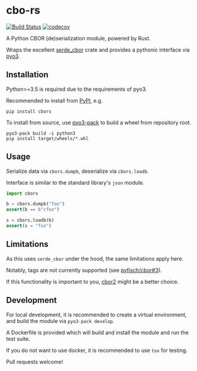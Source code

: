 # cbo-rs
[![Build Status](https://travis-ci.org/mjkoo/cbors.svg?branch=master)](https://travis-ci.org/mjkoo/cbors)
[![codecov](https://codecov.io/gh/mjkoo/cbors/branch/master/graph/badge.svg)](https://codecov.io/gh/mjkoo/cbors)

A Python CBOR (de)serialization module, powered by Rust.

Wraps the excellent [serde_cbor](https://github.com/pyfisch/cbor) crate and provides a pythonic interface via [pyo3](https://github.com/PyO3/pyo3).

## Installation

Python>=3.5 is required due to the requirements of pyo3.

Recommended to install from [PyPI](https://pypi.org/project/cbors/), e.g.

```
pip install cbors
```

To install from source, use [pyo3-pack](https://github.com/PyO3/pyo3-pack) to build a wheel from repository root.

```
pyo3-pack build -i python3
pip install target/wheels/*.whl
```

## Usage

Serialize data via `cbors.dumpb`, deserialize via `cbors.loadb`.

Interface is similar to the standard library's `json` module.

```python
import cbors

b = cbors.dumpb("foo")
assert(b == b"cfoo")

s = cbors.loadb(b)
assert(s = "foo")
```

## Limitations

As this uses `serde_cbor` under the hood, the same limitations apply here.

Notably, tags are not currently supported (see [pyfisch/cbor#3](https://github.com/pyfisch/cbor/issues/3)).

If this functionality is important to you, [cbor2](https://pypi.org/project/cbor2/) might be a better choice.

## Development

For local development, it is recommended to create a virtual environment, and build the module via `pyo3-pack develop`.

A Dockerfile is provided which will build and install the module and run the test suite.

If you do not want to use docker, it is recommended to use `tox` for testing.

Pull requests welcome!
